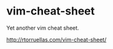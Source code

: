 vim-cheat-sheet
===============

Yet another vim cheat sheet.

http://rtorruellas.com/vim-cheat-sheet/





